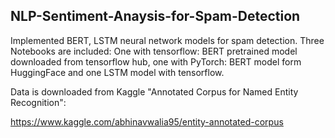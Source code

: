 ## NLP-Sentiment-Anaysis-for-Spam-Detection
Implemented BERT, LSTM neural network models for spam detection. 
Three Notebooks are included: One with tensorflow: BERT pretrained model downloaded from tensorflow hub, one with PyTorch: BERT model form HuggingFace and one LSTM model with tensorflow.


Data is downloaded from Kaggle "Annotated Corpus for Named Entity Recognition":

https://www.kaggle.com/abhinavwalia95/entity-annotated-corpus
